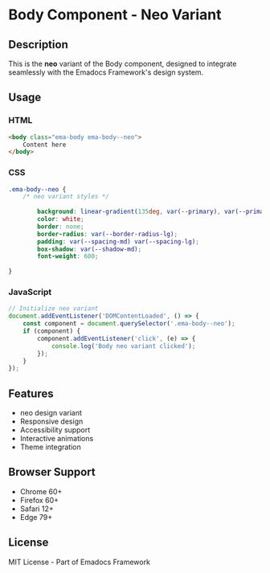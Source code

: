 # Body Component - Neo Variant

## Description
This is the **neo** variant of the Body component, designed to integrate seamlessly with the Emadocs Framework's design system.

## Usage

### HTML
```html
<body class="ema-body ema-body--neo">
    Content here
</body>
```

### CSS
```css
.ema-body--neo {
    /* neo variant styles */
    
        background: linear-gradient(135deg, var(--primary), var(--primary-dark));
        color: white;
        border: none;
        border-radius: var(--border-radius-lg);
        padding: var(--spacing-md) var(--spacing-lg);
        box-shadow: var(--shadow-md);
        font-weight: 600;
    
}
```

### JavaScript
```javascript
// Initialize neo variant
document.addEventListener('DOMContentLoaded', () => {
    const component = document.querySelector('.ema-body--neo');
    if (component) {
        component.addEventListener('click', (e) => {
            console.log('Body neo variant clicked');
        });
    }
});
```

## Features
- neo design variant
- Responsive design
- Accessibility support
- Interactive animations
- Theme integration

## Browser Support
- Chrome 60+
- Firefox 60+
- Safari 12+
- Edge 79+

## License
MIT License - Part of Emadocs Framework
